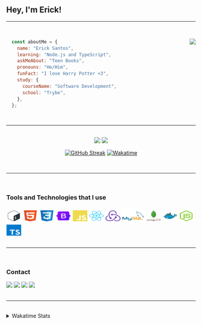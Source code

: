 ## Hey, I'm Erick!

---
</br>
<div align="center">
  <img height="200px" align="right" style="margin-left:30px;" src="https://media.tumblr.com/tumblr_m4vjobYRbG1qj3ir1.gif" />
  <div align="left" style="display: inline_block" markdown="1">
    
```js
  const aboutMe = {
    name: "Erick Santos",
    learning: "Node.js and TypeScript",
    askMeAbout: "Teen Books",
    pronouns: "He/Him",
    funFact: "I love Harry Potter <3",
    study: {
      courseName: "Software Development",
      school: "Trybe",
    },
  };
```
    
  </div>
</div>
</br>

---

</br>
<div align="center">
  <img height="180em" src="https://github-readme-stats.vercel.app/api?username=erick-ol&show_icons=true&theme=dracula&include_all_commits=true&count_private=true&icon_color=2FC18C&title_color=2FC18C&bg_color=1A1D21"/>
  <img height="180em" src="https://github-readme-stats.vercel.app/api/top-langs/?username=erick-ol&layout=compact&langs_count=7&theme=dracula&title_color=2FC18C&bg_color=1A1D21"/>
      
  [![GitHub Streak](https://github-readme-streak-stats.herokuapp.com/?user=erick-ol&theme=dark&fire=2FC18C&ring=2FC18C&background=1A1D21&currStreakLabel=2FC18C)](https://git.io/streak-stats)
  [![Wakatime](https://github-readme-stats.vercel.app/api/wakatime?username=erick_ol&layout=compact&theme=dracula&title_color=2FC18C&bg_color=1A1D21)](https://wakatime.com/@erick_ol)
      
</div>
</br>

---

</br>

### Tools and Technologies that I use

<div>
  <img align="center" alt="bash" height="30" width="40" src="https://raw.githubusercontent.com/devicons/devicon/master/icons/bash/bash-original.svg">
  <img align="center" alt="HTML" height="30" width="40" src="https://raw.githubusercontent.com/devicons/devicon/master/icons/html5/html5-original.svg">
  <img align="center" alt="CSS" height="30" width="40" src="https://raw.githubusercontent.com/devicons/devicon/master/icons/css3/css3-original.svg">
  <img align="center" alt="bootstrap" height="30" width="40" src="https://raw.githubusercontent.com/devicons/devicon/master/icons/bootstrap/bootstrap-original.svg">
  <img align="center" alt="Js" height="30" width="40" src="https://raw.githubusercontent.com/devicons/devicon/master/icons/javascript/javascript-plain.svg">
  <img align="center" alt="React" height="30" width="40" src="https://raw.githubusercontent.com/devicons/devicon/master/icons/react/react-original.svg">
  <img align="center" alt="redux" height="30" width="40" src="https://raw.githubusercontent.com/devicons/devicon/master/icons/redux/redux-original.svg">
  <img align="center" alt="mysql" height="45" width="60" src="https://raw.githubusercontent.com/devicons/devicon/master/icons/mysql/mysql-original-wordmark.svg">
  <img align="center" alt="mongodb" height="30" width="40" src="https://raw.githubusercontent.com/devicons/devicon/master/icons/mongodb/mongodb-original-wordmark.svg">
  <img align="center" alt="Docker" height="30" width="40" src="https://raw.githubusercontent.com/devicons/devicon/master/icons/docker/docker-original.svg">
  <img align="center" alt="Node.js" height="30" width="40" src="https://raw.githubusercontent.com/devicons/devicon/master/icons/nodejs/nodejs-original.svg">
  <img align="center" alt="TypeScript.js" height="30" width="40" src="https://raw.githubusercontent.com/devicons/devicon/master/icons/typescript/typescript-original.svg">
</div>
</br>

---

</br>

### Contact

<div>
  <a href="https://www.linkedin.com/in/erickosantos/" target="_blank"><img src="https://img.shields.io/badge/-LinkedIn-%230077B5?style=for-the-badge&logo=linkedin&logoColor=white" target="_blank"></a> 
  <a href = "mailto:erickosantos.dev@gmail.com"><img src="https://img.shields.io/badge/-Gmail-%23333?style=for-the-badge&logo=gmail&logoColor=white" target="_blank"></a>
  <a href="https://instagram.com/rick.ods" target="_blank"><img src="https://img.shields.io/badge/-Instagram-%23E4405F?style=for-the-badge&logo=instagram&logoColor=white" target="_blank"></a>
 <a href="https://discord.com/users/692041528415223898" target="_blank"><img src="https://img.shields.io/badge/Discord-7289DA?style=for-the-badge&logo=discord&logoColor=white" target="_blank"></a> 
  
</div>
</br>

---

</br>

<details>
  <summary>Wakatime Stats</summary>
<br>
      
<!--START_SECTION:waka-->
![Code Time](http://img.shields.io/badge/Code%20Time-764%20hrs%204%20mins-blue)

![Profile Views](http://img.shields.io/badge/Profile%20Views-0-blue)

**🐱 My GitHub Data** 

> 🏆 1,276 Contributions in the Year 2022
 > 
> 📦 232.5 kB Used in GitHub's Storage 
 > 
> 💼 Opted to Hire
 > 
> 📜 52 Public Repositories 
 > 
> 🔑 4 Private Repositories  
 > 
**I'm an Early 🐤** 

```text
🌞 Morning    137 commits    ██░░░░░░░░░░░░░░░░░░░░░░░   10.76% 
🌆 Daytime    668 commits    █████████████░░░░░░░░░░░░   52.47% 
🌃 Evening    459 commits    █████████░░░░░░░░░░░░░░░░   36.06% 
🌙 Night      9 commits      ░░░░░░░░░░░░░░░░░░░░░░░░░   0.71%

```
📅 **I'm Most Productive on Monday** 

```text
Monday       283 commits    █████░░░░░░░░░░░░░░░░░░░░   22.23% 
Tuesday      256 commits    █████░░░░░░░░░░░░░░░░░░░░   20.11% 
Wednesday    219 commits    ████░░░░░░░░░░░░░░░░░░░░░   17.2% 
Thursday     196 commits    ███░░░░░░░░░░░░░░░░░░░░░░   15.4% 
Friday       157 commits    ███░░░░░░░░░░░░░░░░░░░░░░   12.33% 
Saturday     78 commits     █░░░░░░░░░░░░░░░░░░░░░░░░   6.13% 
Sunday       84 commits     █░░░░░░░░░░░░░░░░░░░░░░░░   6.6%

```


📊 **This Week I Spent My Time On** 

```text
⌚︎ Time Zone: America/Sao_Paulo

💬 Programming Languages: 
TypeScript               5 hrs 15 mins       ████████████░░░░░░░░░░░░░   48.19% 
Ruby                     4 hrs 58 mins       ███████████░░░░░░░░░░░░░░   45.49% 
JSON                     32 mins             █░░░░░░░░░░░░░░░░░░░░░░░░   5.01% 
Other                    4 mins              ░░░░░░░░░░░░░░░░░░░░░░░░░   0.65% 
SQL                      3 mins              ░░░░░░░░░░░░░░░░░░░░░░░░░   0.49%

🔥 Editors: 
VS Code                  10 hrs 55 mins      █████████████████████████   100.0%

🐱‍💻 Projects: 
yuri                     4 hrs 58 mins       ███████████░░░░░░░░░░░░░░   45.53% 
yuri-core                1 hr 50 mins        ████░░░░░░░░░░░░░░░░░░░░░   16.88% 
mobile                   1 hr 32 mins        ███░░░░░░░░░░░░░░░░░░░░░░   14.13% 
yuri-candidato           57 mins             ██░░░░░░░░░░░░░░░░░░░░░░░   8.7% 
server                   48 mins             █░░░░░░░░░░░░░░░░░░░░░░░░   7.42%

💻 Operating System: 
WSL                      10 hrs 55 mins      █████████████████████████   100.0%

```

**I Mostly Code in JavaScript** 

```text
JavaScript               33 repos            ██████████████░░░░░░░░░░░   58.93% 
TypeScript               9 repos             ████░░░░░░░░░░░░░░░░░░░░░   16.07% 
PHP                      4 repos             █░░░░░░░░░░░░░░░░░░░░░░░░   7.14% 
CSS                      3 repos             █░░░░░░░░░░░░░░░░░░░░░░░░   5.36% 
HTML                     3 repos             █░░░░░░░░░░░░░░░░░░░░░░░░   5.36%

```


**Timeline**

![Chart not found](https://raw.githubusercontent.com/erick-ol/erick-ol/main/charts/bar_graph.png) 


 Last Updated on 05/11/2022 18:48:53 UTC
<!--END_SECTION:waka--> 
</details>
